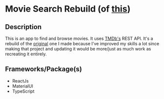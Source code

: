 # Movie Search Rebuild (of [this](https://github.com/matthajec/react-movie-search-app))
## Description
This is an app to find and browse movies. It uses [TMDb's](https://www.themoviedb.org/) REST API. It's a rebuild of the [original](https://github.com/matthajec/react-movie-search-app) one I made because I've improved my skills a lot since making that project and updating it would be more/just as much work as recreating it entirely.

## Frameworks/Package(s)
* ReactJs
* MaterialUI
* TypeScript
